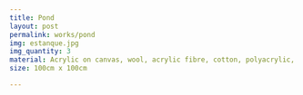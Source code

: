 ```yaml
---
title: Pond
layout: post
permalink: works/pond
img: estanque.jpg
img_quantity: 3
material: Acrylic on canvas, wool, acrylic fibre, cotton, polyacrylic, raffia rayon
size: 100cm x 100cm

---
```

